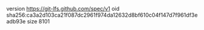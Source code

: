 version https://git-lfs.github.com/spec/v1
oid sha256:ca3a2d103ca21f087dc2961f974da12632d8bf610c04f147d7f961df3eadb93e
size 8101
